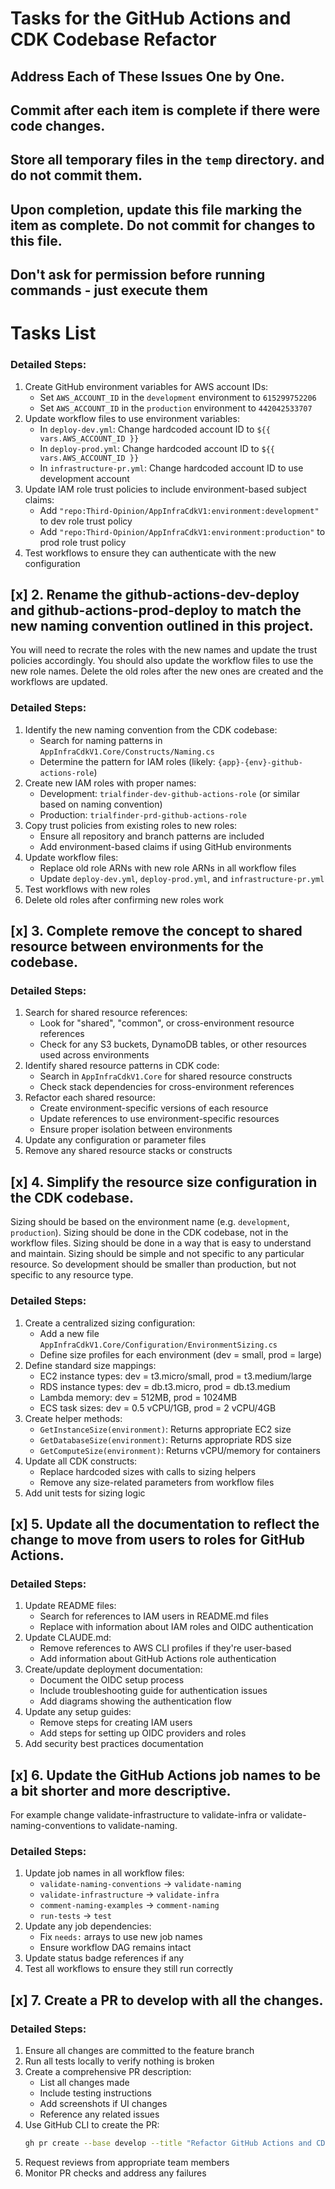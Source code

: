 # Tasks for the GitHub Actions and CDK Codebase Refactor
## Address Each of These Issues One by One.
## Commit after each item is complete if there were code changes.
## Store all temporary files in the `temp` directory. and do not commit them.
## Upon completion, update this file marking the item as complete. Do not commit for changes to this file.
## Don't ask for permission before running commands - just execute them

# Tasks List


### Detailed Steps:
1. Create GitHub environment variables for AWS account IDs:
   - Set `AWS_ACCOUNT_ID` in the `development` environment to `615299752206`
   - Set `AWS_ACCOUNT_ID` in the `production` environment to `442042533707`
2. Update workflow files to use environment variables:
   - In `deploy-dev.yml`: Change hardcoded account ID to `${{ vars.AWS_ACCOUNT_ID }}`
   - In `deploy-prod.yml`: Change hardcoded account ID to `${{ vars.AWS_ACCOUNT_ID }}`
   - In `infrastructure-pr.yml`: Change hardcoded account ID to use development account
3. Update IAM role trust policies to include environment-based subject claims:
   - Add `"repo:Third-Opinion/AppInfraCdkV1:environment:development"` to dev role trust policy
   - Add `"repo:Third-Opinion/AppInfraCdkV1:environment:production"` to prod role trust policy
4. Test workflows to ensure they can authenticate with the new configuration

## [x] 2. Rename the github-actions-dev-deploy and github-actions-prod-deploy to match the new naming convention outlined in this project.
You will need to recrate the roles with the new names and update the trust policies accordingly.
You should also update the workflow files to use the new role names.
Delete the old roles after the new ones are created and the workflows are updated.

### Detailed Steps:
1. Identify the new naming convention from the CDK codebase:
   - Search for naming patterns in `AppInfraCdkV1.Core/Constructs/Naming.cs`
   - Determine the pattern for IAM roles (likely: `{app}-{env}-github-actions-role`)
2. Create new IAM roles with proper names:
   - Development: `trialfinder-dev-github-actions-role` (or similar based on naming convention)
   - Production: `trialfinder-prd-github-actions-role`
3. Copy trust policies from existing roles to new roles:
   - Ensure all repository and branch patterns are included
   - Add environment-based claims if using GitHub environments
4. Update workflow files:
   - Replace old role ARNs with new role ARNs in all workflow files
   - Update `deploy-dev.yml`, `deploy-prod.yml`, and `infrastructure-pr.yml`
5. Test workflows with new roles
6. Delete old roles after confirming new roles work

## [x] 3. Complete remove the concept to shared resource between environments for the codebase.

### Detailed Steps:
1. Search for shared resource references:
   - Look for "shared", "common", or cross-environment resource references
   - Check for any S3 buckets, DynamoDB tables, or other resources used across environments
2. Identify shared resource patterns in CDK code:
   - Search in `AppInfraCdkV1.Core` for shared resource constructs
   - Check stack dependencies for cross-environment references
3. Refactor each shared resource:
   - Create environment-specific versions of each resource
   - Update references to use environment-specific resources
   - Ensure proper isolation between environments
4. Update any configuration or parameter files
5. Remove any shared resource stacks or constructs

## [x] 4. Simplify the resource size configuration in the CDK codebase. 
Sizing should be based on the environment name (e.g. `development`, `production`).
Sizing should be done in the CDK codebase, not in the workflow files.
Sizing should be done in a way that is easy to understand and maintain.
Sizing should be simple and not specific to any particular resource. So development should be smaller than production, but not specific to any resource type.

### Detailed Steps:
1. Create a centralized sizing configuration:
   - Add a new file `AppInfraCdkV1.Core/Configuration/EnvironmentSizing.cs`
   - Define size profiles for each environment (dev = small, prod = large)
2. Define standard size mappings:
   - EC2 instance types: dev = t3.micro/small, prod = t3.medium/large
   - RDS instance types: dev = db.t3.micro, prod = db.t3.medium
   - Lambda memory: dev = 512MB, prod = 1024MB
   - ECS task sizes: dev = 0.5 vCPU/1GB, prod = 2 vCPU/4GB
3. Create helper methods:
   - `GetInstanceSize(environment)`: Returns appropriate EC2 size
   - `GetDatabaseSize(environment)`: Returns appropriate RDS size
   - `GetComputeSize(environment)`: Returns vCPU/memory for containers
4. Update all CDK constructs:
   - Replace hardcoded sizes with calls to sizing helpers
   - Remove any size-related parameters from workflow files
5. Add unit tests for sizing logic

## [x] 5. Update all the documentation to reflect the change to move from users to roles for GitHub Actions.

### Detailed Steps:
1. Update README files:
   - Search for references to IAM users in README.md files
   - Replace with information about IAM roles and OIDC authentication
2. Update CLAUDE.md:
   - Remove references to AWS CLI profiles if they're user-based
   - Add information about GitHub Actions role authentication
3. Create/update deployment documentation:
   - Document the OIDC setup process
   - Include troubleshooting guide for authentication issues
   - Add diagrams showing the authentication flow
4. Update any setup guides:
   - Remove steps for creating IAM users
   - Add steps for setting up OIDC providers and roles
5. Add security best practices documentation

## [x] 6. Update the GitHub Actions job names to be a bit shorter and more descriptive.
For example change validate-infrastructure to validate-infra or validate-naming-conventions to validate-naming.

### Detailed Steps:
1. Update job names in all workflow files:
   - `validate-naming-conventions` → `validate-naming`
   - `validate-infrastructure` → `validate-infra`
   - `comment-naming-examples` → `comment-naming`
   - `run-tests` → `test`
2. Update any job dependencies:
   - Fix `needs:` arrays to use new job names
   - Ensure workflow DAG remains intact
3. Update status badge references if any
4. Test all workflows to ensure they still run correctly

## [x] 7. Create a PR to develop with all the changes.

### Detailed Steps:
1. Ensure all changes are committed to the feature branch
2. Run all tests locally to verify nothing is broken
3. Create a comprehensive PR description:
   - List all changes made
   - Include testing instructions
   - Add screenshots if UI changes
   - Reference any related issues
4. Use GitHub CLI to create the PR:
   ```bash
   gh pr create --base develop --title "Refactor GitHub Actions and CDK infrastructure" --body "..."
   ```
5. Request reviews from appropriate team members
6. Monitor PR checks and address any failures